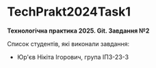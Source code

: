 # TechPrakt2024Task1
**Технологічна практика 2025. Git. Завдання №2**

Список студентів, які виконали завдання:
* Юр'єв Нікіта Ігорович, група ІПЗ-23-3
